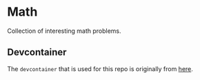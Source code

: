 # Math

Collection of interesting math problems.

## Devcontainer

The `devcontainer` that is used for this repo is originally from [here](https://github.com/sanjib-sen/WebLaTex).
